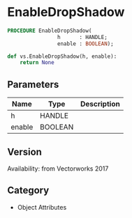 # EnableDropShadow

```pascal
PROCEDURE EnableDropShadow(
				h      : HANDLE;
				enable : BOOLEAN);
```

```python
def vs.EnableDropShadow(h, enable):
    return None
```

## Parameters
|Name|Type|Description|
|---|---|---|
|h|HANDLE|   |
|enable|BOOLEAN|   |

## Version
Availability: from Vectorworks 2017

## Category
* Object Attributes

